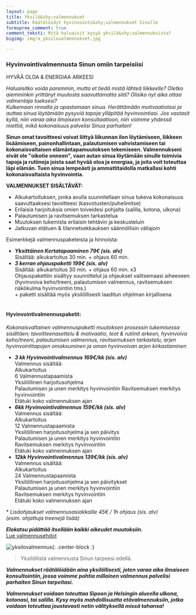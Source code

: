 ```yaml
---
layout: page
title: Yksilö&shy;valmennukset
subtitle: Räätälöidyt hyvinvointi&shy;valmennukset Sinulle
formspree_comment: true
comment_teksti: Mitä haluaisit kysyä yksilö&shy;valmennuksista?
bigimg: img/a_yksilovalmennukset.jpg

---
```

### Hyvinvointivalmennusta Sinun omiin tarpeisiisi

<p></p>
<p class="otsikkolistapalkki">HYVÄÄ OLOA & ENERGIAA ARKEESI</p>

_Haluaisitko voida paremmin, mutta et tiedä mistä lähteä liikkeelle? Oletko aiemminkin yrittänyt muutosta saavuttamatta sitä? Olisiko nyt aika ottaa valmentaja tueksesi?  
Kulkemaan rinnalla ja opastamaan sinua. Herättämään motivaatiotasi ja auttaa sinua löytämään pysyviä tapoja ylläpitää hyvinvointiasi. Jos vastasit kyllä, niin varaa aika ilmaiseen konsultaatioon, niin voimme yhdessä miettiä, mikä kokonaisuus palvelisi Sinua parhaiten!_

**Sinun omat tavoitteesi voivat liittyä liikunnan ilon löytämiseen, liikkeen lisäämiseen, painonhallintaan, palautumisen vahvistamiseen tai kokonaisvaltaisen elämäntapamuutoksen tekemiseen. Valmennukseni eivät ole "oikotie onneen", vaan autan sinua löytämään sinulle toimivia tapoja ja rutiineja joista saat hyvää oloa ja energiaa, ja joita voit toteuttaa läpi elämän. Tuen sinua lempeästi ja ammattitaidolla matkallasi kohti kokonaisvaltaista hyvinvointia.**

**VALMENNUKSET SISÄLTÄVÄT:**

* Alkukartoituksen, jonka avulla suunnitellaan sinua tukeva kokonaisuus saavuttaaksesi tavoitteesi (kasvotusten/puhelimitse)
* Erilaisia harjoituksia omien toiveidesi pohjalta (salilla, kotona, ulkona)
* Palautumisen ja ravitsemuksen tarkastelua
* Muutoksen tukemista erilaisin tehtävin ja keskusteluin
* Jatkuvan etätuen & tilannetsekkauksen säännöllisin väliajoin

Esimerkkejä valmennuspaketeista ja hinnoista:

* **_Yksittäinen Kertatapaaminen 79€ (sis. alv)_**  
  Sisältää: alkukartoitus 30 min. + ohjaus 60 min.
* **_3 kerran ohjauspaketti 199€ (sis. alv)_**  
  Sisältää: alkukartoitus 30 min. + ohjaus 60 min. x3  
  Ohjauspakettiin sisältyy suunnittelut ja ohjaukset valitsemaasi aiheeseen (hyvinvoiva keho/treeni, palautumisen valmennus, ravitsemuksen näkökulma hyvinvointiin tms.)  
  \+ paketti sisältää myös yksilöllisesti laaditun ohjelman kirjallisena
  <br/><br/>

#### Hyvinvointivalmennuspaketit:

_Kokonaisvaltainen valmennuspaketti muutoksen prosessin tukemisessa sisältäen; tavoitteenasettelu & motivaatio, teot &
rutiinit arkeen, hyvinvoiva keho/treeni, palautumisen valmennus, ravitsemuksen tarkastelu, arjen hyvinvointitapojen
omaksuminen ja oman hyvinvoivan arjen kirkastaminen_

* **_3 kk Hyvinvointivalmennus 169€/kk (sis. alv)_**  
  Valmennus sisältää:  
  Alkukartoitus  
  6 Valmennustapaamista  
  Yksilöllinen harjoitusohjelma  
  Palautumisen ja unen merkitys hyvinvointiin
  Ravitsemuksen merkitys hyvinvointiin  
  Etätuki koko valmennuksen ajan
* **_6kk Hyvinvointivalmennus 159€/kk (sis. alv)_**  
  Valmennus sisältää:  
  Alkukartoitus  
  12 Valmennustapaamista  
  Yksilöllinen harjoitusohjelma ja sen päivitys  
  Palautumisen ja unen merkitys hyvinvointiin  
  Ravitsemuksen merkitys hyvinvointiin  
  Etätuki koko valmennuksen ajan
* **_12kk Hyvinvointivalmennus 139€/kk (sis. alv)_**  
  Valmennus sisältää:  
  Alkukartoitus  
  24 Valmennustapaamista  
  Yksilöllinen harjoitusohjelma ja sen päivitykset  
  Palautumisen ja unen merkitys hyvinvointiin  
  Ravitsemuksen merkitys hyvinvointiin  
  Etätuki koko valmennuksen ajan

\* _Lisäohjaukset valmennusasiakkaille 45€ / 1h ohjaus (sis. alv)  
(esim. ohjattuja treenejä lisää)_

**_Elokatsu pidättää itsellään kaikki oikeudet muutoksiin._**  
[Lue valmennusehdot](/valmennusehdot)

![yksilovalmennus](/img/yksilovalmennus_1.jpg "Yksilövalmennus"){: .center-block :}

> Yksilöllistä valmennusta Sinun tarpeesi edellä.

**_Valmennukset räätälöidään aina yksilöllisesti, joten varaa aika ilmaiseen konsultointiin, jossa voimme pohtia millainen valmennus palvelisi parhaiten Sinun tarpeitasi._**

**_Valmennukset voidaan toteuttaa Sipoon ja Helsingin alueella ulkona, kotonasi, tai salilla. Kysy myös mahdollisuutta etävalmennuksiin, jotka voidaan toteuttaa joustavasti netin välityksellä missä tahansa!_**